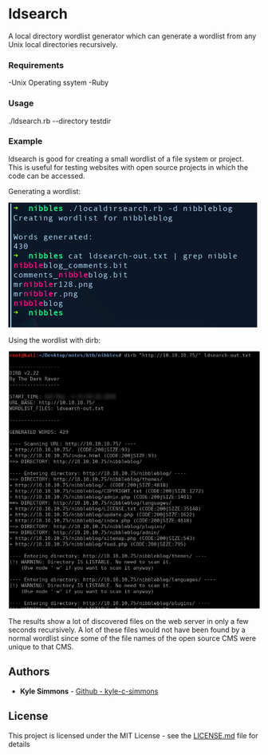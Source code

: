 # ldsearch
A local directory wordlist generator which can generate a wordlist from any Unix local directories recursively.

### Requirements
-Unix Operating ssytem
-Ruby 

### Usage
./ldsearch.rb --directory testdir

### Example
ldsearch is good for creating a small wordlist of a file system or project. This is useful for testing websites with open source projects in which the code can be accessed.


Generating a wordlist:

![generate-wordlist](https://github.com/kyle-c-simmons/ldsearch/blob/master/images/ldsearch-generate.png)


Using the wordlist with dirb:

![using-wordlist](https://github.com/kyle-c-simmons/ldsearch/blob/master/images/ldsearch-dirb.png)

The results show a lot of discovered files on the web server in only a few seconds recursively. A lot of these files would not have been found by a normal wordlist since some of the file names of the open source CMS were unique to that CMS. 


## Authors

* **Kyle Simmons** - [Github - kyle-c-simmons](https://github.com/kyle-c-simmons)

## License

This project is licensed under the MIT License - see the [LICENSE.md](LICENSE.md) file for details
